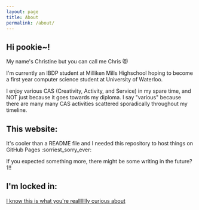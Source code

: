 ```yaml
---
layout: page
title: About
permalink: /about/
---
```


## Hi pookie~!

My name's Christine but you can call me Chris 😻

I'm currently an IBDP student at Milliken Mills Highschool hoping to become a first year computer science student at University of Waterloo.

I enjoy various CAS (Creativity, Activity, and Service) in my spare time, and NOT just because it goes towards my diploma. I say "various" because there are many many CAS activities scattered sporadically throughout my timeline. 

## This website:
It's cooler than a README file and I needed this repository to host things on GitHub Pages :sorriest_sorry_ever:

If you expected something more, there might be some writing in the future?1!!

<!-- no one asked but (in lbs.):
BN: 95 
OHP: 60 
SQ: 145
DL: 145

I AM WORKING ON IT TRUST -->

## I'm locked in:
[I know this is what you're reallllllly curious about](https://www.linkedin.com/in/christine-ruo-wei/)
